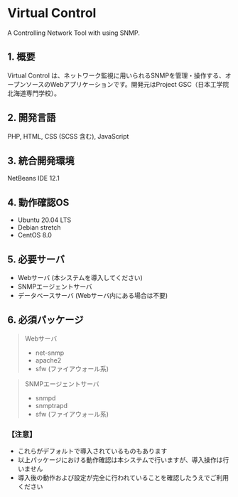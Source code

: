 # Virtual Control
A Controlling Network Tool with using SNMP.

## 1. 概要
Virtual Control は、ネットワーク監視に用いられるSNMPを管理・操作する、オープンソースのWebアプリケーションです。開発元はProject GSC（日本工学院北海道専門学校）。

## 2. 開発言語
PHP, HTML, CSS (SCSS 含む), JavaScript

## 3. 統合開発環境
NetBeans IDE 12.1

## 4. 動作確認OS
- Ubuntu 20.04 LTS
- Debian stretch
- CentOS 8.0

## 5. 必要サーバ
- Webサーバ (本システムを導入してください)
- SNMPエージェントサーバ
- データベースサーバ (Webサーバ内にある場合は不要)

## 6. 必須パッケージ
> Webサーバ
> - net-snmp
> - apache2
> - sfw (ファイアウォール系)

> SNMPエージェントサーバ
> - snmpd
> - snmptrapd
> - sfw (ファイアウォール系)

### 【注意】
- これらがデフォルトで導入されているものもあります
- 以上パッケージにおける動作確認は本システムで行いますが、導入操作は行いません
- 導入後の動作および設定が完全に行われていることを確認したうえでご利用ください
